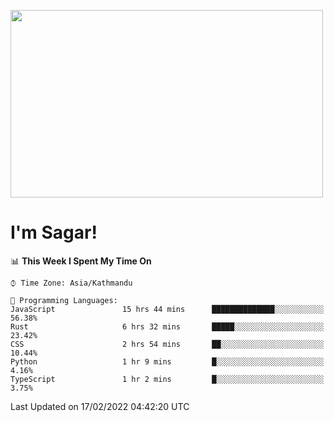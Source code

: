 
<img src="https://media.giphy.com/media/3ornk57KwDXf81rjWM/giphy.gif" width="500" height="300" frameBorder="0" class="giphy-embed" allowFullScreen></img>

#   I'm Sagar!

<!--START_SECTION:waka-->
📊 **This Week I Spent My Time On** 

```text
⌚︎ Time Zone: Asia/Kathmandu

💬 Programming Languages: 
JavaScript               15 hrs 44 mins      ██████████████░░░░░░░░░░░   56.38% 
Rust                     6 hrs 32 mins       █████░░░░░░░░░░░░░░░░░░░░   23.42% 
CSS                      2 hrs 54 mins       ██░░░░░░░░░░░░░░░░░░░░░░░   10.44% 
Python                   1 hr 9 mins         █░░░░░░░░░░░░░░░░░░░░░░░░   4.16% 
TypeScript               1 hr 2 mins         █░░░░░░░░░░░░░░░░░░░░░░░░   3.75%

```


 Last Updated on 17/02/2022 04:42:20 UTC
<!--END_SECTION:waka-->
